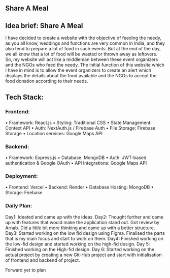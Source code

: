 ## Share A Meal

## Idea brief: Share A Meal
I have decided to create a website with the objective of feeding the needy, as you all know, weddings and functions are very common in India, and they also tend to prepare a lot of food in such events. But at the end of the day, we all know that a lot of food will be wasted or thrown away as leftovers. So, my website will act like a middleman between these event organizers and the NGOs who feed the needy. The initial function of this website which I have in mind is to allow the event organizers to create an alert which displays the details about the food available and the NGOs to accept the food donation according to their needs.

## Tech Stack:
### Frontend: 
•	Framework: React.js
•	Styling: Traditional CSS
•	State Management:  Context API
•	Auth: NextAuth.js / Firebase Auth
•	File Storage: Firebase Storage
•	Location services: Google Maps API

### Backend: 
•	Framework:  Express.js
•	Database: MongoDB
•	Auth: JWT-based authentication & Google OAuth
•	API Integrations: Google Maps API

### Deployment:
•	Frontend: Vercel
•	Backend: Render
•	Database Hosting: MongoDB 
•	Storage: Firebase


### Daily Plan: 
Day1: Ideated and came up with the ideas.
Day2: Thought further and came up with features that would make the application stand out. Got review by Arnab. Did a little bit more thinking and came up with a better structure.
Day3: Started working on the low fid design using Figma. Finalised the parts that is my main focus and start to work on them.
Day4: Finished working on the low-fid design and started working on the high-fid design.
Day 5: Finished working on the High-fid design.
Day 6: Started working on the actual project by creating a new Git-Hub project and start with initialisation of frontend and backend of project.

Forward yet to plan 